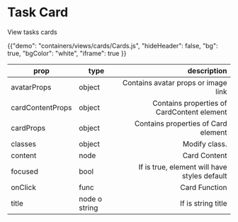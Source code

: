 # Task Card

<p class="description">View tasks cards </p>

{{"demo": "containers/views/cards/Cards.js", "hideHeader": false, "bg": true, "bgColor": "white", "iframe": true }}


| prop                       | type    | description                  |
| -------------------------- |---------| ----------------------------:|
| avatarProps    | object   | Contains avatar props or image link     |
| cardContentProps | object    |   Contains properties of CardContent element        |
| cardProps   | object  | Contains properties of Card element         |
| classes  | object  | Modify class.   |
| content | node  | Card Content  |
| focused | bool  |  If is true,  element will have styles default |
| onClick | func  | Card Function |
| title   | node o string  |  If is string title     |  